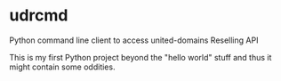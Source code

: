 udrcmd
======

Python command line client to access united-domains Reselling API

This is my first Python project beyond the "hello world" stuff and thus it might contain some oddities.
